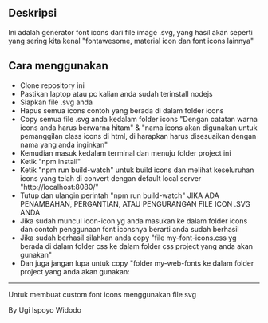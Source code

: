 <h2>Deskripsi</h2>

<p>Ini adalah generator font icons dari file image .svg, yang hasil akan seperti yang sering kita kenal "fontawesome, material icon dan font icons lainnya"</p>

<h2>Cara menggunakan</h2>

<ul>
    <li>Clone repository ini</li>
    <li>Pastikan laptop atau pc kalian anda sudah terinstall nodejs</li>
    <li>Siapkan file .svg anda</li>
    <li>Hapus semua icons contoh yang berada di dalam folder icons</li>
    <li>Copy semua file .svg anda kedalam folder icons "Dengan catatan warna icons anda harus berwarna hitam" & "nama icons akan digunakan untuk pemanggilan class icons di html, di harapkan harus disesuaikan dengan nama yang anda inginkan"</li>
    <li>Kemudian masuk kedalam terminal dan menuju folder project ini</li>
    <li>Ketik "npm install"</li>
    <li>Ketik "npm run build-watch" untuk build icons dan melihat keseluruhan icons yang telah di convert dengan default local server "http://localhost:8080/"</li>
    <li>Tutup dan ulangin perintah "npm run build-watch" JIKA ADA PENAMBAHAN, PERGANTIAN, ATAU PENGURANGAN FILE ICON .SVG ANDA</li>
    <li>Jika sudah muncul icon-icon yg anda masukan ke dalam folder icons dan contoh penggunaan font iconsnya berarti anda sudah berhasil</li>
    <li>Jika sudah berhasil silahkan anda copy "file my-font-icons.css yg berada di dalam folder css ke dalam folder css project yang anda akan gunakan"</li>
    <li>Dan juga jangan lupa untuk copy "folder my-web-fonts ke dalam folder project yang anda akan gunakan:</li>
</ul>
<hr/>
<p>Untuk membuat custom font icons menggunakan file svg</p>
<span>By Ugi Ispoyo Widodo</span>
